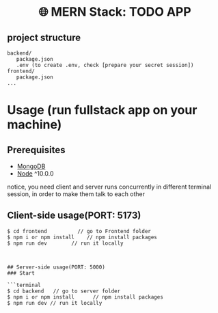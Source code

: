 <h1 align="center">
🌐 MERN Stack: TODO APP
</h1>



## project structure
```terminal
backend/
   package.json
   .env (to create .env, check [prepare your secret session])
frontend/
   package.json
...
```

# Usage (run fullstack app on your machine)

## Prerequisites
- [MongoDB](https://www.mongodb.com/try/download/community)
- [Node](https://nodejs.org/en/download/) ^10.0.0

notice, you need client and server runs concurrently in different terminal session, in order to make them talk to each other

## Client-side usage(PORT: 5173)
```terminal
$ cd frontend          // go to Frontend folder
$ npm i or npm install    // npm install packages
$ npm run dev        // run it locally



## Server-side usage(PORT: 5000)
### Start

```terminal
$ cd backend   // go to server folder
$ npm i or npm install      // npm install packages
$ npm run dev // run it locally
```


